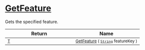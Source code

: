# [GetFeature](./Signature-100663438.md)

Gets the specified feature.

| Return | Name | 
| --- | --- | 
| <sub>[T](./Signature-100663438.md)</sub><img width=200/>| <sub>[GetFeature](./Signature-100663438.md) ( [`String`](https://docs.microsoft.com/en-us/dotnet/api/System.String) featureKey )</sub>| <br>


